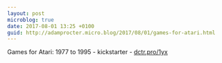 ```yaml
---
layout: post
microblog: true
date: 2017-08-01 13:25 +0100
guid: http://adamprocter.micro.blog/2017/08/01/games-for-atari.html
---
```

Games for Atari: 1977 to 1995 - kickstarter - [dctr.pro/1yx](http://dctr.pro/1yx)
